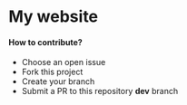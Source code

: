 # My website

#### How to contribute?
- Choose an open issue
- Fork this project
- Create your branch
- Submit a PR to this repository **dev** branch